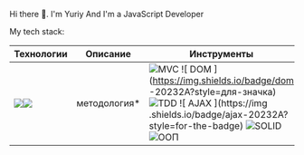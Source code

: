 Hi there 👋. 
I'm Yuriy
And I'm a JavaScript Developer

My tech stack:



Технологии | Описание | Инструменты
--- |------------------------------| ---
<img src="https://img.shields.io/badge/JavaScript-ffca3a?style=for-the-badge&logo=JavaScript&logoColor=black"/><img src="https://img.shields.io/badge/JavaScript-ffca3a?style=for-the-badge&logo=JavaScript&logoColor=black"/> | методология* |![ MVC ](https://img.shields.io/badge/mvc-20232A?style=for-the-badge) ![ DOM ](https://img.shields.io/badge/dom -20232A?style=для-значка) ![ TDD ](https://img.shields.io/badge/tdd-20232A?style=для-значка) ![ AJAX ](https://img .shields.io/badge/ajax-20232A?style=for-the-badge) ![ SOLID ](https://img.shields.io/badge/solid-20232A?style=for-the-badge) ![ ООП](https://img.shields.io/badge/oop-20232A?style=for-the-badge)
